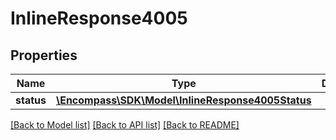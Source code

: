 # InlineResponse4005

## Properties
Name | Type | Description | Notes
------------ | ------------- | ------------- | -------------
**status** | [**\Encompass\SDK\Model\InlineResponse4005Status**](InlineResponse4005Status.md) |  | [optional] 

[[Back to Model list]](../../README.md#documentation-for-models) [[Back to API list]](../../README.md#documentation-for-api-endpoints) [[Back to README]](../../README.md)

